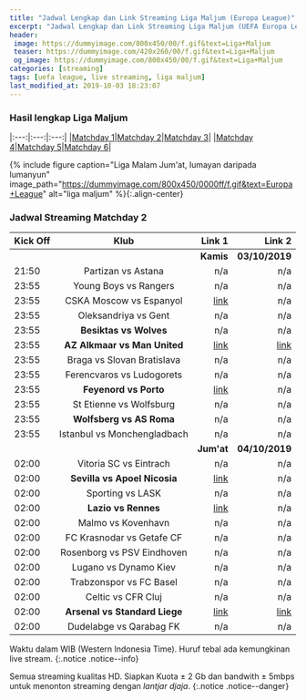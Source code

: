 ```yaml
---
title: "Jadwal Lengkap dan Link Streaming Liga Maljum (Europa League)"
excerpt: "Jadwal Lengkap dan Link Streaming Liga Maljum (UEFA Europa League) yang masih layak untuk ditonton"
header:
 image: https://dummyimage.com/800x450/00/f.gif&text=Liga+Maljum
 teaser: https://dummyimage.com/420x260/00/f.gif&text=Liga+Maljum
 og_image: https://dummyimage.com/800x450/00/f.gif&text=Liga+Maljum
categories: [streaming]
tags: [uefa league, live streaming, liga maljum]
last_modified_at: 2019-10-03 18:23:07
---
```


### Hasil lengkap Liga Maljum

|:---:|:---:|:---:|
|[Matchday 1](https://catetan.istimiwir.host/sepakbola/hasil-lengkap-liga-maljum-machtday-1-group/)|[Matchday 2](#jadwal-streaming-matchday-2)|[Matchday 3](#jadwal-streaming-matchday-2)|
|[Matchday 4](#jadwal-streaming-matchday-2)|[Matchday 5](#jadwal-streaming-matchday-2)|[Matchday 6](#jadwal-streaming-matchday-2)|

{% include figure caption="Liga Malam Jum'at, lumayan daripada lumanyun" image_path="https://dummyimage.com/800x450/0000ff/f.gif&text=Europa+League" alt="liga maljum" %}{:.align-center}

### Jadwal Streaming Matchday 2

|Kick Off|Klub|Link 1|Link 2|
|---|:---:|---:|---:|
|||**Kamis**|**03/10/2019**|
|21:50|Partizan vs Astana|n/a|n/a|
|23:55|Young Boys vs Rangers|n/a|n/a|
|23:55|CSKA Moscow vs Espanyol|[link](https://live.istimiwir.host/CSKA-Moscow)|n/a|
|23:55|Oleksandriya vs Gent|n/a|n/a|
|23:55|**Besiktas vs Wolves**|n/a|n/a|
|23:55|**AZ Alkmaar vs Man United**|[link](https://live.istimiwir.host/Alkmaar-ManUtd)|[link](https://live.istimiwir.host/Alkmaar-ManUtd-en)|
|23:55|Braga vs Slovan Bratislava|n/a|n/a|
|23:55|Ferencvaros vs Ludogorets|n/a|n/a|
|23:55|**Feyenord vs Porto**|[link](https://live.istimiwir.host/Feyenord-Porto)|n/a|
|23:55|St Etienne vs Wolfsburg|n/a|n/a|
|23:55|**Wolfsberg vs AS Roma**|n/a|n/a|
|23:55|Istanbul vs Monchengladbach|n/a|n/a|
|||**Jum'at**|**04/10/2019**|
|02:00|Vitoria SC vs Eintrach|n/a|n/a|
|02:00|**Sevilla vs Apoel Nicosia**|[link](https://live.istimiwir.host/Sevilla-APOEL)|n/a|
|02:00|Sporting vs LASK|n/a|n/a|
|02:00|**Lazio vs Rennes**|[link](https://live.istimiwir.host/Lazio-Stade)|n/a|
|02:00|Malmo vs Kovenhavn|n/a|n/a|
|02:00|FC Krasnodar vs Getafe CF|n/a|n/a|
|02:00|Rosenborg vs PSV Eindhoven|n/a|n/a|
|02:00|Lugano vs Dynamo Kiev|n/a|n/a|
|02:00|Trabzonspor vs FC Basel|n/a|n/a|
|02:00|Celtic vs CFR Cluj|n/a|n/a|
|02:00|**Arsenal vs Standard Liege**|[link](https://live.istimiwir.host/Arsenal-Standard)|[link](https://live.istimiwir.host/Arsenal-Standard-en)|
|02:00|Dudelabge vs Qarabag FK|n/a|n/a|

Waktu dalam WIB (Western Indonesia Time). Huruf tebal ada kemungkinan live stream.
{:.notice .notice--info}

Semua streaming kualitas HD. Siapkan Kuota ± 2 Gb dan bandwith ± 5mbps untuk menonton streaming dengan _lantjar djaja_.
{:.notice .notice--danger}
